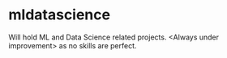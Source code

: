 # mldatascience
Will hold ML and Data Science related projects.  &lt;Always under improvement> as no skills are perfect.
